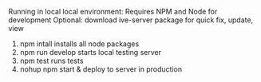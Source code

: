 Running in local local environment:
Requires NPM and Node for development
Optional: download ive-server package for quick fix, update, view
1. npm intall
installs all node packages
2. npm run develop
starts local testing server
3. npm test
runs tests
4. nohup npm start &
deploy to server in production